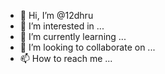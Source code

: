 - 👋 Hi, I’m @12dhru
- 👀 I’m interested in ...
- 🌱 I’m currently learning ...
- 💞️ I’m looking to collaborate on ...
- 📫 How to reach me ...

<!---
12dhru/12dhru is a ✨ special ✨ repository because its `README.md` (this file) appears on your GitHub profile.
You can click the Preview link to take a look at your changes.
--->
